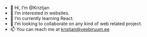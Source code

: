 - 👋 Hi, I’m @Kriztjan
- 👀 I’m interested in websites.
- 🌱 I’m currently learning React.
- 💞️ I’m looking to collaborate on any kind of web related project.
- 📫 You can reach me at kristjan@veebiruum.ee

